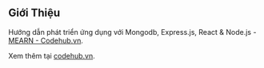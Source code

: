 ## Giới Thiệu
Hướng dẫn phát triển ứng dụng với Mongodb, Express.js, React & Node.js - <a href="https://www.codehub.vn/tim-kiem?q=mern" title="Học MongoDB, Express.js, React & Node.js">MEARN - Codehub.vn<a>.

Xem thêm tại <a href="https://www.codehub.vn" title="Codehub.vn">codehub.vn</a>.
